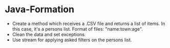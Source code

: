 # Java-Formation

- Create a method which receives a .CSV file and returns a list of items. In this case, it's a persons list. Format of files: "name:town:age".
- Clean the data and set exceptions.
- Use stream for applying asked filters on the persons list.  
